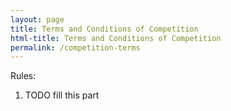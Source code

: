 ```yaml
---
layout: page
title: Terms and Conditions of Competition
html-title: Terms and Conditions of Competition
permalink: /competition-terms
---
```


Rules:
1. TODO fill this part

